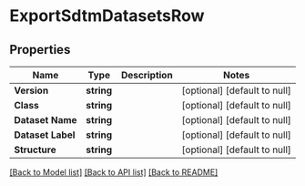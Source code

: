# ExportSdtmDatasetsRow

## Properties
Name | Type | Description | Notes
------------ | ------------- | ------------- | -------------
**Version** | **string** |  | [optional] [default to null]
**Class** | **string** |  | [optional] [default to null]
**Dataset Name** | **string** |  | [optional] [default to null]
**Dataset Label** | **string** |  | [optional] [default to null]
**Structure** | **string** |  | [optional] [default to null]

[[Back to Model list]](../README.md#documentation-for-models) [[Back to API list]](../README.md#documentation-for-api-endpoints) [[Back to README]](../README.md)



